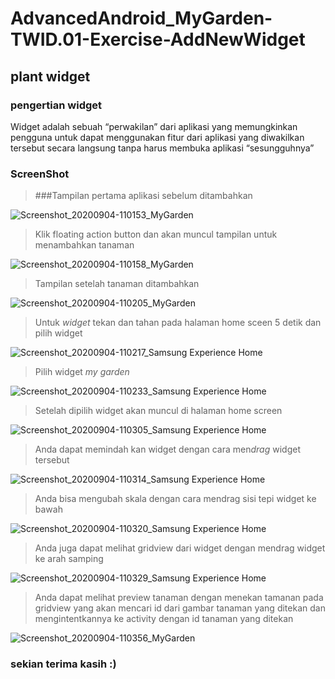 # AdvancedAndroid_MyGarden-TWID.01-Exercise-AddNewWidget
## plant widget
### pengertian widget
Widget adalah sebuah “perwakilan” dari aplikasi yang memungkinkan pengguna untuk dapat
menggunakan fitur dari aplikasi yang diwakilkan tersebut secara langsung tanpa harus membuka aplikasi “sesungguhnya”


### ScreenShot
> ###Tampilan pertama aplikasi sebelum ditambahkan 

![Screenshot_20200904-110153_MyGarden](https://user-images.githubusercontent.com/54633534/92201601-30914f80-eea7-11ea-8215-13ede0cde234.jpg)

> Klik floating action button dan akan muncul tampilan untuk menambahkan tanaman

![Screenshot_20200904-110158_MyGarden](https://user-images.githubusercontent.com/54633534/92201630-41da5c00-eea7-11ea-971c-3b759a825c76.jpg)

> Tampilan setelah tanaman ditambahkan

![Screenshot_20200904-110205_MyGarden](https://user-images.githubusercontent.com/54633534/92201644-4acb2d80-eea7-11ea-8184-8617e09c8f09.jpg)

> Untuk *widget* tekan dan tahan pada halaman home sceen 5 detik dan pilih widget

![Screenshot_20200904-110217_Samsung Experience Home](https://user-images.githubusercontent.com/54633534/92201659-51f23b80-eea7-11ea-82f6-c149b2bb38be.jpg)

> Pilih widget *my garden*

![Screenshot_20200904-110233_Samsung Experience Home](https://user-images.githubusercontent.com/54633534/92201663-56b6ef80-eea7-11ea-9375-2211a1d00992.jpg)

> Setelah dipilih widget akan muncul di halaman home screen

![Screenshot_20200904-110305_Samsung Experience Home](https://user-images.githubusercontent.com/54633534/92201671-5b7ba380-eea7-11ea-8546-a7cc3f925126.jpg)

> Anda dapat memindah kan widget dengan cara men*drag* widget tersebut

![Screenshot_20200904-110314_Samsung Experience Home](https://user-images.githubusercontent.com/54633534/92201679-60405780-eea7-11ea-9cf4-e2bcb6c0156c.jpg)

> Anda bisa mengubah skala dengan cara mendrag sisi tepi widget ke bawah

![Screenshot_20200904-110320_Samsung Experience Home](https://user-images.githubusercontent.com/54633534/92201688-646c7500-eea7-11ea-8740-bb7247f3257f.jpg)

> Anda juga dapat melihat gridview dari widget dengan mendrag widget ke arah samping

![Screenshot_20200904-110329_Samsung Experience Home](https://user-images.githubusercontent.com/54633534/92201692-69312900-eea7-11ea-9d50-ac90b2da616d.jpg)

> Anda dapat melihat preview tanaman dengan menekan tamanan pada gridview yang akan mencari id dari gambar tanaman yang ditekan dan mengintentkannya ke activity dengan id tanaman yang ditekan

![Screenshot_20200904-110356_MyGarden](https://user-images.githubusercontent.com/54633534/92201705-6e8e7380-eea7-11ea-8850-9c14f5d646f4.jpg)

### sekian terima kasih :)
